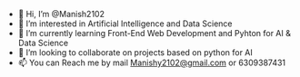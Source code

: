- 👋 Hi, I’m @Manish2102
- 👀 I’m interested in Artificial Intelligence and Data Science 
- 🌱 I’m currently learning Front-End Web Development and Pyhton for AI & Data Science
- 💞️ I’m looking to collaborate on projects based on python for AI 
- 📫 You can Reach me by mail Manishy2102@gmail.com or 6309387431

<!---
Manish2102/Manish2102 is a ✨ special ✨ repository because its `README.md` (this file) appears on your GitHub profile.
You can click the Preview link to take a look at your changes.
--->
